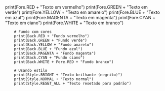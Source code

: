 print(Fore.RED + "Texto em vermelho")
print(Fore.GREEN + "Texto em verde")
print(Fore.YELLOW + "Texto em amarelo")
print(Fore.BLUE + "Texto em azul")
print(Fore.MAGENTA + "Texto em magenta")
print(Fore.CYAN + "Texto em ciano")
print(Fore.WHITE + "Texto em branco")

        # Fundo com cores
        print(Back.RED + "Fundo vermelho")
        print(Back.GREEN + "Fundo verde")
        print(Back.YELLOW + "Fundo amarelo")
        print(Back.BLUE + "Fundo azul")
        print(Back.MAGENTA + "Fundo magenta")
        print(Back.CYAN + "Fundo ciano")
        print(Back.WHITE + Fore.RED + "Fundo branco")

        # Usando estilo
        print(Style.BRIGHT + "Texto brilhante (negrito)")
        print(Style.NORMAL + "Texto normal")
        print(Style.RESET_ALL + "Texto resetado para padrão")
